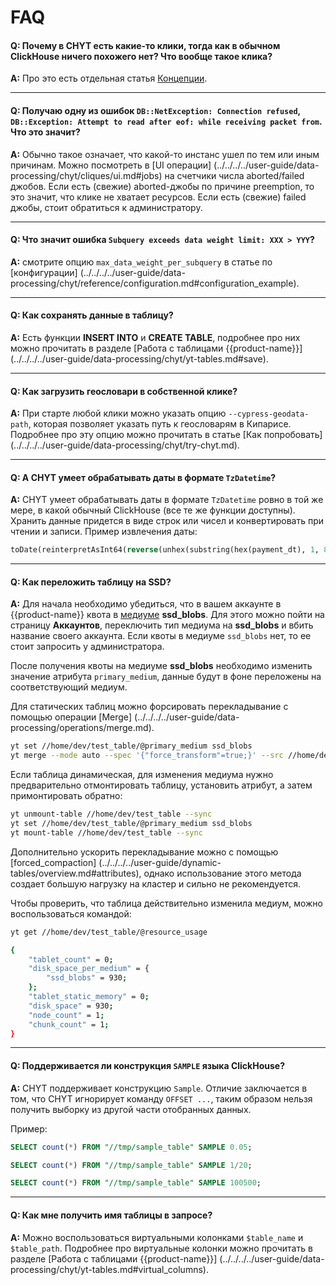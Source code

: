 # FAQ

#### **Q: Почему в CHYT есть какие-то клики, тогда как в обычном ClickHouse ничего похожего нет? Что вообще такое клика?**

**A:** Про это есть отдельная статья [Концепции](../../../../user-guide/data-processing/chyt/general.md).

------

#### **Q: Получаю одну из ошибок `DB::NetException: Connection refused`, `DB::Exception: Attempt to read after eof: while receiving packet from`. Что это значит?**

**A:** Обычно такое означает, что какой-то инстанс ушел по тем или иным причинам. Можно посмотреть в [UI операции] (../../../../user-guide/data-processing/chyt/cliques/ui.md#jobs) на счетчики числа aborted/failed джобов. Если есть (свежие) aborted-джобы по причине preemption, то это значит, что клике не хватает ресурсов. Если есть (свежие) failed джобы, стоит обратиться к администратору.

------

#### **Q: Что значит ошибка `Subquery exceeds data weight limit: XXX > YYY`?**

**A:** смотрите опцию `max_data_weight_per_subquery` в статье по [конфигурации] (../../../../user-guide/data-processing/chyt/reference/configuration.md#configuration_example).

------

#### **Q: Как сохранять данные в таблицу?**

**A:** Есть функции **INSERT INTO** и **CREATE TABLE**, подробнее про них можно прочитать в разделе [Работа с таблицами {{product-name}}] (../../../../user-guide/data-processing/chyt/yt-tables.md#save).

------

#### **Q: Как загрузить геословари в собственной клике?**

**A:** При старте любой клики можно указать опцию `--cypress-geodata-path`, которая позволяет указать путь к геословарям в Кипарисе. Подробнее про эту опцию можно прочитать в статье [Как попробовать] (../../../../user-guide/data-processing/chyt/try-chyt.md).

------

#### **Q: А CHYT умеет обрабатывать даты в формате `TzDatetime`?**

**A:**  CHYT умеет обрабатывать даты в формате `TzDatetime` ровно в той же мере, в какой обычный ClickHouse (все те же функции доступны). Хранить данные придется в виде строк или чисел и конвертировать при чтении и записи. Пример извлечения даты:

```sql
toDate(reinterpretAsInt64(reverse(unhex(substring(hex(payment_dt), 1, 8)))))
```
------

#### **Q: Как переложить таблицу на SSD?**

**A:** Для начала необходимо убедиться, что в вашем аккаунте в {{product-name}} квота в [медиуме](../../../../user-guide/storage/media.md) **ssd_blobs**. Для этого можно пойти на страницу **Аккаунтов**, переключить тип медиума на **ssd_blobs** и вбить название своего аккаунта. Если квоты в медиуме `ssd_blobs` нет, то ее стоит запросить у администратора.

После получения квоты на медиуме **ssd_blobs** необходимо изменить  значение атрибута `primary_medium`, данные будут в фоне переложены на соответствующий медиум.

Для статических таблиц можно форсировать перекладывание с помощью операции [Merge] (../../../../user-guide/data-processing/operations/merge.md).

```bash
yt set //home/dev/test_table/@primary_medium ssd_blobs
yt merge --mode auto --spec '{"force_transform"=true;}' --src //home/dev/test_table --dst //home/dev/test_table
```

Если таблица динамическая, для изменения медиума нужно предварительно отмонтировать таблицу,
установить атрибут, а затем примонтировать обратно:

```bash
yt unmount-table //home/dev/test_table --sync
yt set //home/dev/test_table/@primary_medium ssd_blobs
yt mount-table //home/dev/test_table --sync
```

Дополнительно ускорить перекладывание можно с помощью [forced_compaction] (../../../../user-guide/dynamic-tables/overview.md#attributes), однако использование этого метода создает большую нагрузку на кластер и сильно не рекомендуется.


Чтобы проверить, что таблица действительно изменила медиум, можно воспользоваться командой:

```bash
yt get //home/dev/test_table/@resource_usage

{
    "tablet_count" = 0;
    "disk_space_per_medium" = {
        "ssd_blobs" = 930;
    };
    "tablet_static_memory" = 0;
    "disk_space" = 930;
    "node_count" = 1;
    "chunk_count" = 1;
}
```

------

#### **Q: Поддерживается ли конструкция `SAMPLE` языка ClickHouse?**

**A:** CHYT поддерживает конструкцию `Sample`. Отличие заключается в том, что CHYT игнорирует команду `OFFSET ...`, таким образом нельзя получить выборку из другой части отобранных данных.

  Пример:

  ```SQL
  SELECT count(*) FROM "//tmp/sample_table" SAMPLE 0.05;

  SELECT count(*) FROM "//tmp/sample_table" SAMPLE 1/20;

  SELECT count(*) FROM "//tmp/sample_table" SAMPLE 100500;
  ```

------

#### **Q: Как мне получить имя таблицы в запросе?**

**A:** Можно воспользоваться виртуальными колонками `$table_name` и `$table_path`. Подробнее про виртуальные колонки можно прочитать в разделе [Работа с таблицами {{product-name}}] (../../../../user-guide/data-processing/chyt/yt-tables.md#virtual_columns).

